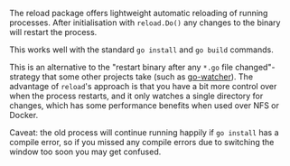 The reload package offers lightweight automatic reloading of running processes.
After initialisation with `reload.Do()` any changes to the binary will restart
the process.

This works well with the standard `go install` and `go build` commands.

This is an alternative to the "restart binary after any `*.go` file
changed"-strategy that some other projects take (such as
[go-watcher](https://github.com/canthefason/go-watcher)). The advantage of
`reload`'s approach is that you have a bit more control over when the process
restarts, and it only watches a single directory for changes, which has some
performance benefits when used over NFS or Docker.

Caveat: the old process will continue running happily if `go install` has a
compile error, so if you missed any compile errors due to switching the window
too soon you may get confused.
